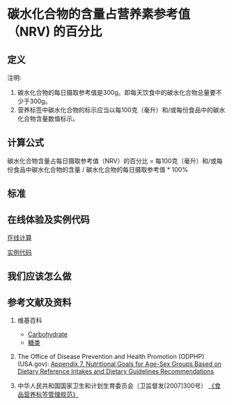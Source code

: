 # 碳水化合物的含量占营养素参考值（NRV) 的百分比

## 定义

注明:

1. 碳水化合物的每日摄取参考值是300g。即每天饮食中的碳水化合物总量要不少于300g。
2. 营养标签中碳水化合物的标示应当以每100克（毫升）和/或每份食品中的碳水化合物含量数值标示。

## 计算公式

碳水化合物含量占每日摄取参考值（NRV）的百分比 = 每100克（毫升）和/或每份食品中碳水化合物的含量 / 碳水化合物的每日摄取参考值 * 100%

## 标准

## 在线体验及实例代码

[在线计算](https://jsfiddle.net/quanbinn/zuf59jkt/)

[实例代码]()

## 我们应该怎么做

## 参考文献及资料

1. 维基百科
	- [Carbohydrate](https://en.wikipedia.org/wiki/Carbohydrate)
	- [糖类](https://zh.wikipedia.org/wiki/%E7%B3%96%E7%B1%BB)

2. The Office of Disease Prevention and Health Promotion (ODPHP) (USA.gov): [Appendix 7. Nutritional Goals for Age-Sex Groups Based on Dietary Reference Intakes and Dietary Guidelines Recommendations](https://health.gov/dietaryguidelines/2015/guidelines/appendix-7/)

3. 中华人民共和国国家卫生和计划生育委员会（卫监督发[2007]300号） [《食品营养标签管理规范》](http://www.nhfpc.gov.cn/sps/s3593/200804/e6c1613d28004cf095546ab84723834b.shtml)
